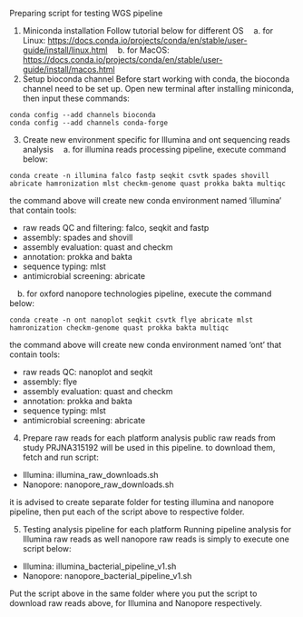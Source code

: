Preparing script for testing WGS pipeline
1. Miniconda installation
Follow tutorial below for different OS
 a. for Linux: https://docs.conda.io/projects/conda/en/stable/user-guide/install/linux.html
 b. for MacOS: https://docs.conda.io/projects/conda/en/stable/user-guide/install/macos.html
 
2. Setup bioconda channel
Before start working with conda, the bioconda channel need to be set up. Open new terminal after installing miniconda, then input these commands:
```
conda config --add channels bioconda
conda config --add channels conda-forge
```

3. Create new environment specific for Illumina and ont sequencing reads analysis
 a. for illumina reads processing pipeline, execute command below: 
```
conda create -n illumina falco fastp seqkit csvtk spades shovill abricate hamronization mlst checkm-genome quast prokka bakta multiqc
```

the command above will create new conda environment named ‘illumina’ that contain tools:
- raw reads QC and filtering: falco, seqkit and fastp
- assembly: spades and shovill
- assembly evaluation: quast and checkm
- annotation: prokka and bakta
- sequence typing: mlst
- antimicrobial screening: abricate

 b. for oxford nanopore technologies pipeline, execute the command below:
```
conda create -n ont nanoplot seqkit csvtk flye abricate mlst hamronization checkm-genome quast prokka bakta multiqc
```

the command above will create new conda environment named ‘ont’ that contain tools:
- raw reads QC: nanoplot and seqkit
- assembly: flye
- assembly evaluation: quast and checkm
- annotation: prokka and bakta
- sequence typing: mlst
- antimicrobial screening: abricate

4. Prepare raw reads for each platform analysis
  public raw reads from study PRJNA315192 will be used in this pipeline. to download them, fetch and run script:

- Illumina: illumina_raw_downloads.sh
- Nanopore: nanopore_raw_downloads.sh

it is advised to create separate folder for testing illumina and nanopore pipeline, then put each of the script above to respective folder.

5. Testing analysis pipeline for each platform
Running pipeline analysis for Illumina raw reads as well nanopore raw reads is simply to execute one script below:

- Illumina: illumina_bacterial_pipeline_v1.sh
- Nanopore: nanopore_bacterial_pipeline_v1.sh

Put the script above in the same folder where you put the script to download raw reads above, for Illumina and Nanopore respectively.

